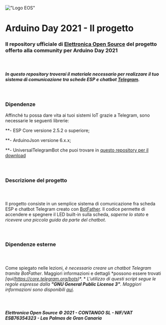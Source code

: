 

!["Logo EOS"](https://it.emcelettronica.com/files/img/logo14.png)

# Arduino Day 2021 - Il progetto


### Il repository ufficiale di [Elettronica Open Source](https://it.emcelettronica.com) del progetto offerto alla community per Arduino Day 2021

#### &nbsp;

#### *In questo repository troverai il materiale necessario per realizzare il tuo sistema di comunicazione tra schede ESP e chatbot [Telegram](https://core.telegram.org).*
#### &nbsp;

### Dipendenze

Affinché tu possa dare vita ai tuoi sistemi IoT grazie a Telegram, sono necessarie le seguenti librerie:


**- ESP Core versione 2.5.2 o superiore;

**- ArduinoJson versione 6.x.x;

**- UniversalTelegramBot che puoi trovare in [questo repository per il download](https://github.com/witnessmenow/Universal-Arduino-Telegram-Bot)
#### &nbsp;
### Descrizione del progetto
#### &nbsp;
Il progetto consiste in un semplice sistema di comunicazione fra scheda ESP e chatbot Telegram creato con [BotFather](https://t.me/botfather). Il codice permette di accendere e spegnere il LED built-in sulla scheda, *saperne lo stato* e *ricevere una piccola guida da parte del chatbot*. 
#### &nbsp;
### Dipendenze esterne
#### &nbsp;
Come spiegato nelle lezioni, *è necessario creare un chatbot Telegram tramite BotFather*.
Maggiori informazioni e dettagli *possono essere trovati **[qui*(https://core.telegram.org/bots)**. *
*L'utilizzo di questi script segue le regole espresse dalla **"GNU General Public License 3"**.
Maggiori informazioni sono disponibili [qui](https://www.gnu.org/licenses/gpl-3.0.html)*.

#### &nbsp;
##### *Elettronica Open Source © 2021 - CONTANGO SL - NIF/VAT ESB76354323 - Las Palmas de Gran Canaria*
